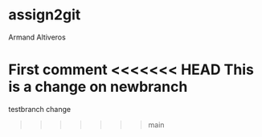# assign2git
Armand Altiveros

First comment
<<<<<<< HEAD
This is a change on newbranch
=======
testbranch change

>>>>>>> main

